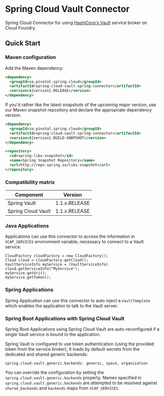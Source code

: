 # Spring Cloud Vault Connector

Spring Cloud Connector for using [HashiCorp's Vault](https://github.com/hashicorp/cf-vault-service-broker) service broker on Cloud Foundry.

## Quick Start

### Maven configuration

Add the Maven dependency:

```xml
<dependency>
  <groupId>io.pivotal.spring.cloud</groupId>
  <artifactId>spring-cloud-vault-spring-connector</artifactId>
  <version>${version}.RELEASE</version>
</dependency>
```

If you'd rather like the latest snapshots of the upcoming major version, use our Maven snapshot repository and declare the appropriate dependency version.

```xml
<dependency>
  <groupId>io.pivotal.spring.cloud</groupId>
  <artifactId>spring-cloud-vault-spring-connector</artifactId>
  <version>${version}.BUILD-SNAPSHOT</version>
</dependency>

<repository>
  <id>spring-libs-snapshot</id>
  <name>Spring Snapshot Repository</name>
  <url>http://repo.spring.io/libs-snapshot</url>
</repository>
```

### Compatibility matrix

Component | Version |
--- | --- |
Spring Vault  | 1.1.x.RELEASE | 
Spring Cloud Vault  | 1.1.x.RELEASE | 

### Java Applications

Applications can use this connector to access the information in `VCAP_SERVICES`
environment variable, necessary to connect to a Vault service.

```
CloudFactory cloudFactory = new CloudFactory();
Cloud cloud = cloudFactory.getCloud();
VaultServiceInfo myService = (VaultServiceInfo) cloud.getServiceInfo("MyService");
myService.getUri();
myService.getToken();
```

### Spring Applications

Spring Application can use this connector to auto inject a `VaultTemplate`
which enables the application to talk to the Vault server.

### Spring Boot Applications with Spring Cloud Vault

Spring Boot Applications using Spring Cloud Vault are auto-reconfigured
if a single Vault service is bound to the application. 

Spring Vault is configured to use token authentication 
(using the provided token from the service broker), It loads by default
secrets from the dedicated and shared generic backends:

```properties
spring.cloud.vault.generic.backends: generic, space, organization
```

You can override the configuration by setting the `spring.cloud.vault.generic.backends` property.
Names specified in `spring.cloud.vault.generic.backends` are attempted to be resolved against
`shared_backends` and `backends` maps from `VCAP_SERVICES`. 



